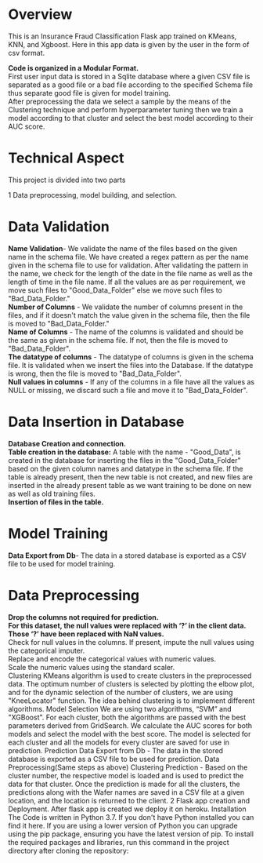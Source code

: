 # Overview </br> 
This is an Insurance Fraud Classification Flask app trained on KMeans, KNN, and Xgboost. Here in this app data is given by the user in the form of csv format.</br> 

**Code is organized in a Modular Format.** </br> 
First user input data is stored in a Sqlite database where a given CSV file is separated as a good file or a bad file according to the specified Schema file thus separate good file is given for model training.</br> 
After preprocessing the data we select a sample by the means of the Clustering technique and perform hyperparameter tuning then we train a model according to that cluster and select the best model according to their AUC score. </br> 

# Technical Aspect 
This project is divided into two parts </br> 

1 Data preprocessing, model building, and selection. </br> 
# Data Validation </br> 
**Name Validation**- We validate the name of the files based on the given name in the schema file. We have created a regex pattern as per the name given in the schema file to use for validation. After validating the pattern in the name,
we check for the length of the date in the file name as well as the length of time in the file name. If all the values are as per requirement, we move such files to "Good_Data_Folder" else we move such files to "Bad_Data_Folder." </br> 
**Number of Columns** - We validate the number of columns present in the files, and if it doesn't match the value given in the schema file, then the file is moved to "Bad_Data_Folder." </br> 
**Name of Columns** - The name of the columns is validated and should be the same as given in the schema file. If not, then the file is moved to "Bad_Data_Folder". </br> 
**The datatype of columns** - The datatype of columns is given in the schema file. It is validated when we insert the files into the Database. If the datatype is wrong, then the file is moved to "Bad_Data_Folder". </br> 
**Null values in columns** - If any of the columns in a file have all the values as NULL or missing, we discard such a file and move it to "Bad_Data_Folder". </br> 
# Data Insertion in Database </br> 
**Database Creation and connection.** </br> 
**Table creation in the database:** A table with the name - "Good_Data", is created in the database for inserting the files in the "Good_Data_Folder" 
based on the given column names and datatype in the schema file. If the table is already present, then the new table is not created, and new files are
inserted in the already present table as we want training to be done on new as well as old training files.  </br> 
**Insertion of files in the table.** </br> 
# Model Training </br> 
**Data Export from Db**- The data in a stored database is exported as a CSV file to be used for model training. </br> 
# Data Preprocessing </br> 
**Drop the columns not required for prediction.** </br> 
**For this dataset, the null values were replaced with ‘?’ in the client data. Those ‘?’ have been replaced with NaN values.** </br> 
Check for null values in the columns. If present, impute the null values using the categorical imputer. </br> 
Replace and encode the categorical values with numeric values. </br> 
Scale the numeric values using the standard scaler.</br> 
Clustering
KMeans algorithm is used to create clusters in the preprocessed data.
The optimum number of clusters is selected by plotting the elbow plot, and for the dynamic selection of the number of clusters, we are using "KneeLocator" function. The idea behind clustering is to implement different algorithms.
Model Selection
We are using two algorithms, “SVM” and "XGBoost".
For each cluster, both the algorithms are passed with the best parameters derived from GridSearch.
We calculate the AUC scores for both models and select the model with the best score.
The model is selected for each cluster and all the models for every cluster are saved for use in prediction.
Prediction
Data Export from Db - The data in the stored database is exported as a CSV file to be used for prediction.
Data Preprocessing(Same steps as above)
Clustering
Prediction - Based on the cluster number, the respective model is loaded and is used to predict the data for that cluster.
Once the prediction is made for all the clusters, the predictions along with the Wafer names are saved in a CSV file at a given location, and the location is returned to the client.
2 Flask app creation and Deployment.
After flask app is created we deploy it on heroku.
Installation
The Code is written in Python 3.7. If you don't have Python installed you can find it here. If you are using a lower version of Python you can upgrade using the pip package, ensuring you have the latest version of pip. To install the required packages and libraries, run this command in the project directory after cloning the repository:

